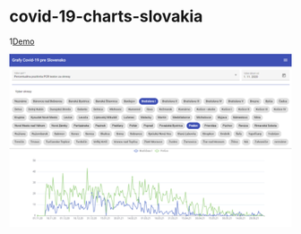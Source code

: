 # covid-19-charts-slovakia

1[Demo](https://b-mi.github.io/covid-19-charts-slovakia/)

![alt text](sample.png)